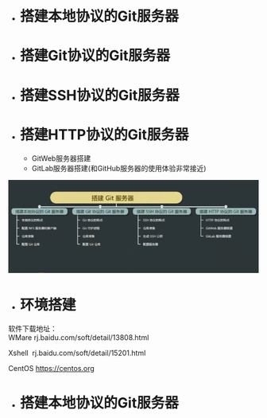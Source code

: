 - # 搭建本地协议的Git服务器  
- # 搭建Git协议的Git服务器  
- # 搭建SSH协议的Git服务器  　
- # 搭建HTTP协议的Git服务器  
	- GitWeb服务器搭建    
	- GitLab服务器搭建(和GitHub服务器的使用体验非常接近)    
	
![](https://github.com/havenow/my-git/blob/master/images/git-server.png)  

		
- # 环境搭建  
软件下载地址：    
WMare 	rj.baidu.com/soft/detail/13808.html    		

Xshell  rj.baidu.com/soft/detail/15201.html    		

CentOS	https://centos.org    		

- # 搭建本地协议的Git服务器  
